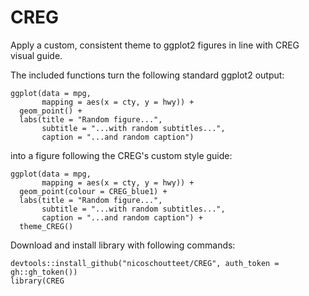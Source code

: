 # CREG
Apply a custom, consistent theme to ggplot2 figures in line with CREG visual guide.

The included functions turn the following standard ggplot2 output:

```{r, echo = FALSE}
ggplot(data = mpg,
       mapping = aes(x = cty, y = hwy)) +
  geom_point() +
  labs(title = "Random figure...",
       subtitle = "...with random subtitles...",
       caption = "...and random caption")
```

into a figure following the CREG's custom style guide:

```{r}
ggplot(data = mpg,
       mapping = aes(x = cty, y = hwy)) +
  geom_point(colour = CREG_blue1) +
  labs(title = "Random figure...",
       subtitle = "...with random subtitles...",
       caption = "...and random caption") +
  theme_CREG()
```

Download and install library with following commands:

```{r}
devtools::install_github("nicoschoutteet/CREG", auth_token = gh::gh_token())
library(CREG
```
